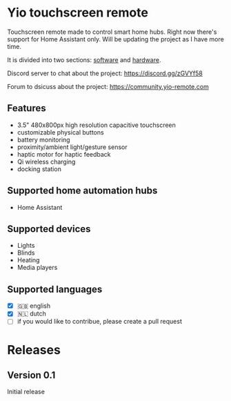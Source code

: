# Yio touchscreen remote

Touchscreen remote made to control smart home hubs. Right now there's support for Home Assistant only. Will be updating the project as I have more time.

It is divided into two sections: [software](/software) and [hardware](/hardware).

Discord server to chat about the project: 
https://discord.gg/zGVYf58

Forum to dsicuss about the project:
https://community.yio-remote.com


## Features
- 3.5" 480x800px high resolution capacitive touchscreen
- customizable physical buttons
- battery monitoring
- proximity/ambient light/gesture sensor
- haptic motor for haptic feedback 
- Qi wireless charging
- docking station

## Supported home automation hubs
- Home Assistant

## Supported devices
- Lights
- Blinds
- Heating
- Media players

## Supported languages
- [x] 🇬🇧 english
- [x] 🇳🇱 dutch
- [ ] if you would like to contribue, please create a pull request

# Releases
## Version 0.1
Initial release
